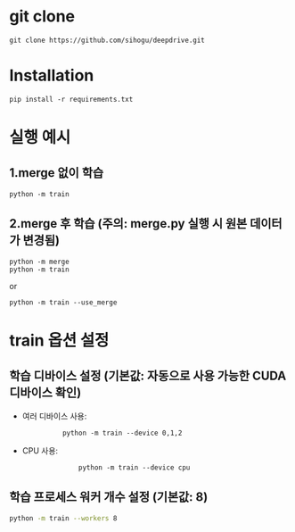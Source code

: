 # git clone
    git clone https://github.com/sihogu/deepdrive.git

# Installation
    pip install -r requirements.txt


# 실행 예시
## 1.merge 없이 학습 
    python -m train

## 2.merge 후 학습 (주의: merge.py 실행 시 원본 데이터가 변경됨)
    python -m merge
    python -m train

or

    python -m train --use_merge

# train 옵션 설정
## 학습 디바이스 설정 (기본값: 자동으로 사용 가능한 CUDA 디바이스 확인)



- 여러 디바이스 사용:

                python -m train --device 0,1,2

- CPU 사용:
  
                    python -m train --device cpu

## 학습 프로세스 워커 개수 설정 (기본값: 8)

```bash
python -m train --workers 8
